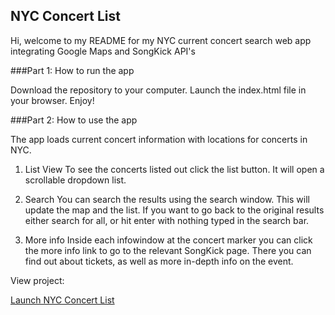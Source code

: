 ## NYC Concert List

Hi, welcome to my README for my NYC current concert search web app integrating Google Maps and SongKick API's

###Part 1: How to run the app

Download the repository to your computer. Launch the index.html file in your browser. Enjoy!

###Part 2: How to use the app

The app loads current concert information with locations for concerts in NYC.

1. List View
  To see the concerts listed out click the list button. It will open a scrollable dropdown list.

2. Search
  You can search the results using the search window. This will update the map and the list. If you want to go back
  to the original results either search for all, or hit enter with nothing typed in the search bar.

3. More info
  Inside each infowindow at the concert marker you can click the more info link to go to the relevant SongKick page.
  There you can find out about tickets, as well as more in-depth info on the event.

  View project:

  [Launch NYC Concert List](http://bgr33ne.github.io/Concert-Finder/)
